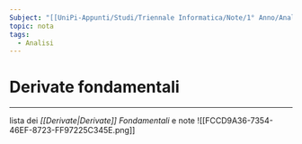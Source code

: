 ```yaml
---
Subject: "[[UniPi-Appunti/Studi/Triennale Informatica/Note/1° Anno/Analisi/Analisi]]"
topic: nota
tags:
  - Analisi
---
```

# Derivate fondamentali
---
lista dei _[[Derivate|Derivate]] Fondamentali_ e note
![[FCCD9A36-7354-46EF-8723-FF97225C345E.png]]

